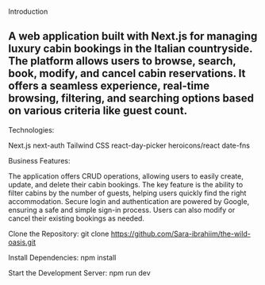 
Introduction

A web application built with Next.js for managing luxury cabin bookings in the Italian countryside. The platform allows users to browse, search, book, modify, and cancel cabin reservations. It offers a seamless experience, real-time browsing, filtering, and searching options based on various criteria like guest count.
---------------------------------------------------------------------------------------------------------------------------------------------------------------------------
Technologies:

Next.js
next-auth
Tailwind CSS
react-day-picker 
heroicons/react
date-fns


Business Features:

The application offers CRUD operations, allowing users to easily create, update, and delete their cabin bookings. The key feature is the ability to filter cabins by the number of guests, helping users quickly find the right accommodation. Secure login and authentication are powered by Google, ensuring a safe and simple sign-in process. Users can also modify or cancel their existing bookings as needed.

Clone the Repository:
git clone https://github.com/Sara-ibrahiim/the-wild-oasis.git

Install Dependencies:
npm install

Start the Development Server:
npm run dev
